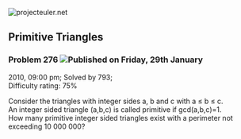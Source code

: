 ![projecteuler.net](images/print_page_logo.png)

## Primitive Triangles

### Problem 276 ![](images/icon_info.png)Published on Friday, 29th January
2010, 09:00 pm; Solved by 793;  
Difficulty rating: 75%

Consider the triangles with integer sides a, b and c with a ≤ b ≤ c.  
An integer sided triangle (a,b,c) is called primitive if  gcd(a,b,c)=1.  
How many primitive integer sided triangles exist with a perimeter not
exceeding 10 000 000?

  
  


